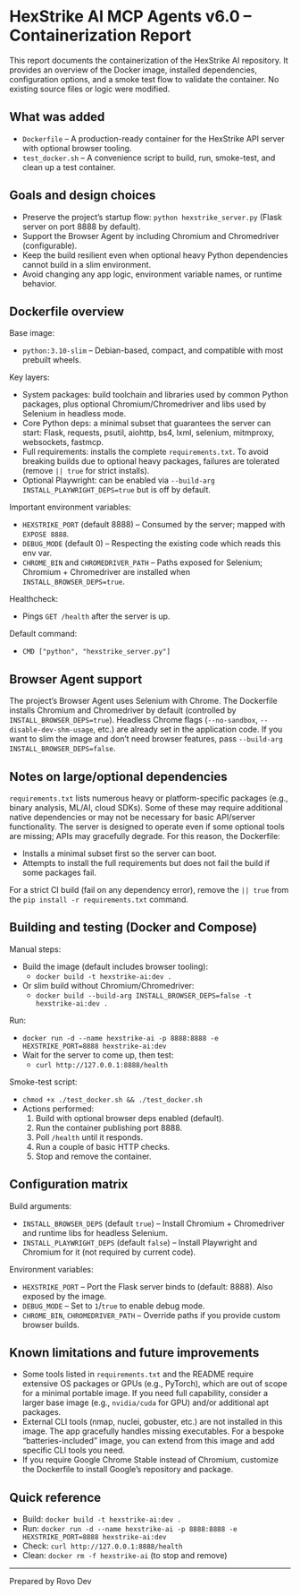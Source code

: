 # HexStrike AI MCP Agents v6.0 – Containerization Report

This report documents the containerization of the HexStrike AI repository. It provides an overview of the Docker image, installed dependencies, configuration options, and a smoke test flow to validate the container. No existing source files or logic were modified.

## What was added

- `Dockerfile` – A production-ready container for the HexStrike API server with optional browser tooling.
- `test_docker.sh` – A convenience script to build, run, smoke-test, and clean up a test container.

## Goals and design choices

- Preserve the project’s startup flow: `python hexstrike_server.py` (Flask server on port 8888 by default).
- Support the Browser Agent by including Chromium and Chromedriver (configurable).
- Keep the build resilient even when optional heavy Python dependencies cannot build in a slim environment.
- Avoid changing any app logic, environment variable names, or runtime behavior.

## Dockerfile overview

Base image:
- `python:3.10-slim` – Debian-based, compact, and compatible with most prebuilt wheels.

Key layers:
- System packages: build toolchain and libraries used by common Python packages, plus optional Chromium/Chromedriver and libs used by Selenium in headless mode.
- Core Python deps: a minimal subset that guarantees the server can start: Flask, requests, psutil, aiohttp, bs4, lxml, selenium, mitmproxy, websockets, fastmcp.
- Full requirements: installs the complete `requirements.txt`. To avoid breaking builds due to optional heavy packages, failures are tolerated (remove `|| true` for strict installs).
- Optional Playwright: can be enabled via `--build-arg INSTALL_PLAYWRIGHT_DEPS=true` but is off by default.

Important environment variables:
- `HEXSTRIKE_PORT` (default 8888) – Consumed by the server; mapped with `EXPOSE 8888`.
- `DEBUG_MODE` (default 0) – Respecting the existing code which reads this env var.
- `CHROME_BIN` and `CHROMEDRIVER_PATH` – Paths exposed for Selenium; Chromium + Chromedriver are installed when `INSTALL_BROWSER_DEPS=true`.

Healthcheck:
- Pings `GET /health` after the server is up.

Default command:
- `CMD ["python", "hexstrike_server.py"]`

## Browser Agent support

The project’s Browser Agent uses Selenium with Chrome. The Dockerfile installs Chromium and Chromedriver by default (controlled by `INSTALL_BROWSER_DEPS=true`). Headless Chrome flags (`--no-sandbox`, `--disable-dev-shm-usage`, etc.) are already set in the application code. If you want to slim the image and don’t need browser features, pass `--build-arg INSTALL_BROWSER_DEPS=false`.

## Notes on large/optional dependencies

`requirements.txt` lists numerous heavy or platform-specific packages (e.g., binary analysis, ML/AI, cloud SDKs). Some of these may require additional native dependencies or may not be necessary for basic API/server functionality. The server is designed to operate even if some optional tools are missing; APIs may gracefully degrade. For this reason, the Dockerfile:
- Installs a minimal subset first so the server can boot.
- Attempts to install the full requirements but does not fail the build if some packages fail.

For a strict CI build (fail on any dependency error), remove the `|| true` from the `pip install -r requirements.txt` command.

## Building and testing (Docker and Compose)

Manual steps:
- Build the image (default includes browser tooling):
  - `docker build -t hexstrike-ai:dev .`
- Or slim build without Chromium/Chromedriver:
  - `docker build --build-arg INSTALL_BROWSER_DEPS=false -t hexstrike-ai:dev .`

Run:
- `docker run -d --name hexstrike-ai -p 8888:8888 -e HEXSTRIKE_PORT=8888 hexstrike-ai:dev`
- Wait for the server to come up, then test:
  - `curl http://127.0.0.1:8888/health`

Smoke-test script:
- `chmod +x ./test_docker.sh && ./test_docker.sh`
- Actions performed:
  1. Build with optional browser deps enabled (default).
  2. Run the container publishing port 8888.
  3. Poll `/health` until it responds.
  4. Run a couple of basic HTTP checks.
  5. Stop and remove the container.

## Configuration matrix

Build arguments:
- `INSTALL_BROWSER_DEPS` (default `true`) – Install Chromium + Chromedriver and runtime libs for headless Selenium.
- `INSTALL_PLAYWRIGHT_DEPS` (default `false`) – Install Playwright and Chromium for it (not required by current code).

Environment variables:
- `HEXSTRIKE_PORT` – Port the Flask server binds to (default: 8888). Also exposed by the image.
- `DEBUG_MODE` – Set to `1`/`true` to enable debug mode.
- `CHROME_BIN`, `CHROMEDRIVER_PATH` – Override paths if you provide custom browser builds.

## Known limitations and future improvements

- Some tools listed in `requirements.txt` and the README require extensive OS packages or GPUs (e.g., PyTorch), which are out of scope for a minimal portable image. If you need full capability, consider a larger base image (e.g., `nvidia/cuda` for GPU) and/or additional apt packages.
- External CLI tools (nmap, nuclei, gobuster, etc.) are not installed in this image. The app gracefully handles missing executables. For a bespoke “batteries-included” image, you can extend from this image and add specific CLI tools you need.
- If you require Google Chrome Stable instead of Chromium, customize the Dockerfile to install Google’s repository and package.

## Quick reference

- Build: `docker build -t hexstrike-ai:dev .`
- Run: `docker run -d --name hexstrike-ai -p 8888:8888 -e HEXSTRIKE_PORT=8888 hexstrike-ai:dev`
- Check: `curl http://127.0.0.1:8888/health`
- Clean: `docker rm -f hexstrike-ai` (to stop and remove)

---

Prepared by Rovo Dev
